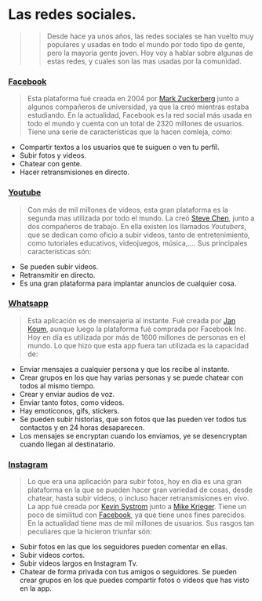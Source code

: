 # Las redes sociales.
>>Desde hace ya unos años, las redes sociales se han vuelto muy populares y usadas en todo el mundo por todo tipo de gente, pero la mayoria gente joven.  Hoy voy a hablar sobre algunas de estas redes, y cuales son las mas usadas por la comunidad.
### [Facebook](www.facebook.es)
>Esta plataforma fué creada en 2004 por [Mark Zuckerberg](https://es.wikipedia.org/wiki/Mark_Zuckerberg) junto a algunos compañeros de universidad, ya que la creó mientras estaba estudiando. En la actualidad, Facebook es la red social más usada en todo el mundo y cuenta con un total de 2320 millones de usuarios. Tiene una serie de características que la hacen comleja, como: 
* Compartir textos a los usuarios que te suiguen o ven tu perfíl. 
* Subir fotos y videos.
* Chatear con gente.
* Hacer retransmisiones en directo.
### [Youtube](www.youtube.es)
>Con más de mil millones de videos, esta gran plataforma es la segunda mas utilizada por todo el mundo. La creó [Steve Chen](https://es.wikipedia.org/wiki/Steve_Chen_(YouTube)), junto a dos compañeros de trabajo. En ella existen los llamados _Youtubers_, que se dedican como oficio a subir videos, tanto de entretenimiento, como tutoriales educativos, videojuegos, música,.... Sus principales características són:
* Se pueden subir videos.
* Retransmitir en directo.
* Es una gran plataforma para implantar anuncios de cualquier cosa.
### [Whatsapp](https://web.whatsapp.com/)
>Esta aplicación es de mensajeria al instante. Fué creada por [Jan Koum](https://es.wikipedia.org/wiki/Jan_Koum), aunque luego la plataforma fué comprada por Facebook Inc. Hoy en día es utilizada por más de 1600 millones de personas en el mundo. Lo que hizo que esta app fuera tan utilizada es la capacidad de:
* Enviar mensajes a cualquier persona y que los recibe al instante.
* Crear grupos en los que hay varias personas y se puede chatear con todos al mismo tiempo.
* Crear y enviar audios de voz.
* Enviar tanto fotos, como videos.
* Hay emoticonos, gifs, stickers.
* Se pueden subir historias, que son fotos que las pueden ver todos tus contactos y en 24 horas desaparecen.
* Los mensajes se encryptan cuando los enviamos, ye se desencryptan cuando llegan al destinatario.
### [Instagram](https://www.instagram.com/?hl=es)
>Lo que era una aplicación para subir fotos, hoy en dia es una gran plataforma en la que se pueden hacer gran variedad de cosas, desde chatear, hasta subir videos, o incluso hacer retransmisiones en vivo. La app fué creada por [Kevin Systrom](https://es.wikipedia.org/wiki/Kevin_Systrom) junto a [Mike Krieger](https://es.wikipedia.org/wiki/Mike_Krieger). Tiene un poco de similitud con [Facebook](https://github.com/sergi-hub/Sistemas-Operativos-en-Red/blob/master/README.md#facebook), ya que tiene unos fines parecidos. En la actualidad tiene mas de mil millones de usuarios. Sus rasgos tan peculiares que la hicieron triunfar són:
* Subir fotos en las que los seguidores pueden comentar en ellas.
* Subir videos cortos.
* Subir videos largos en Instagram Tv.
* Chatear de forma privada con tus amigos o seguidores. Se pueden crear grupos en los que puedes compartir fotos o videos que has visto en la app.
